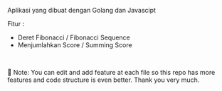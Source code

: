 Aplikasi yang dibuat dengan Golang dan Javascipt

Fitur :
* Deret Fibonacci / Fibonacci Sequence
* Menjumlahkan Score / Summing Score

<br>

:pushpin: Note: You can edit and add feature at each file so this repo has more features and code structure is even better. Thank you very much.